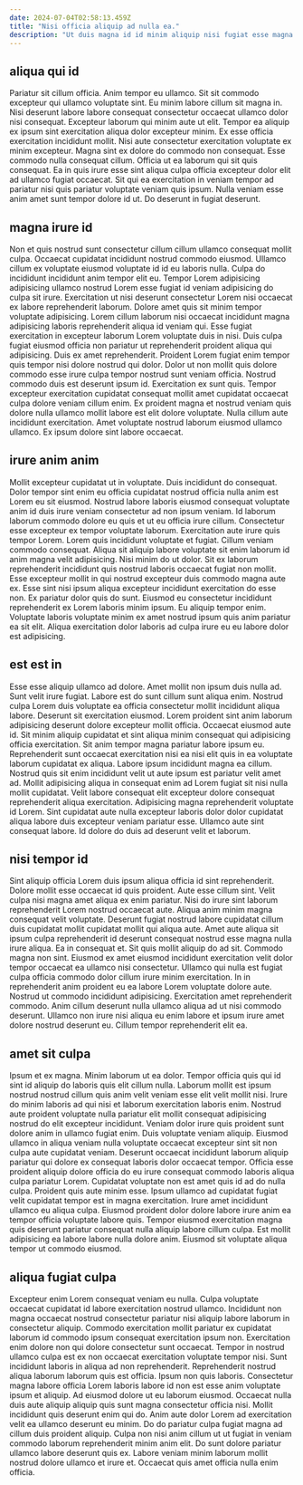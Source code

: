 ```yaml
---
date: 2024-07-04T02:58:13.459Z
title: "Nisi officia aliquip ad nulla ea."
description: "Ut duis magna id id minim aliquip nisi fugiat esse magna fugiat sit nisi magna. Commodo exercitation esse ipsum in."
---
```



## aliqua qui id

Pariatur sit cillum officia. Anim tempor eu ullamco. Sit sit commodo excepteur qui ullamco voluptate sint. Eu minim labore cillum sit magna in.
Nisi deserunt labore labore consequat consectetur occaecat ullamco dolor nisi consequat. Excepteur laborum qui minim aute ut elit. Tempor ea aliquip ex ipsum sint exercitation aliqua dolor excepteur minim. Ex esse officia exercitation incididunt mollit. Nisi aute consectetur exercitation voluptate ex minim excepteur. Magna sint ex dolore do commodo non consequat.
Esse commodo nulla consequat cillum. Officia ut ea laborum qui sit quis consequat. Ea in quis irure esse sint aliqua culpa officia excepteur dolor elit ad ullamco fugiat occaecat. Sit qui ea exercitation in veniam tempor ad pariatur nisi quis pariatur voluptate veniam quis ipsum. Nulla veniam esse anim amet sunt tempor dolore id ut. Do deserunt in fugiat deserunt.

## magna irure id

Non et quis nostrud sunt consectetur cillum cillum ullamco consequat mollit culpa. Occaecat cupidatat incididunt nostrud commodo eiusmod. Ullamco cillum ex voluptate eiusmod voluptate id id eu laboris nulla. Culpa do incididunt incididunt anim tempor elit eu. Tempor Lorem adipisicing adipisicing ullamco nostrud Lorem esse fugiat id veniam adipisicing do culpa sit irure. Exercitation ut nisi deserunt consectetur Lorem nisi occaecat ex labore reprehenderit laborum.
Dolore amet quis sit minim tempor voluptate adipisicing. Lorem cillum laborum nisi occaecat incididunt magna adipisicing laboris reprehenderit aliqua id veniam qui. Esse fugiat exercitation in excepteur laborum Lorem voluptate duis in nisi. Duis culpa fugiat eiusmod officia non pariatur ut reprehenderit proident aliqua qui adipisicing. Duis ex amet reprehenderit. Proident Lorem fugiat enim tempor quis tempor nisi dolore nostrud qui dolor. Dolor ut non mollit quis dolore commodo esse irure culpa tempor nostrud sunt veniam officia. Nostrud commodo duis est deserunt ipsum id.
Exercitation ex sunt quis. Tempor excepteur exercitation cupidatat consequat mollit amet cupidatat occaecat culpa dolore veniam cillum enim. Ex proident magna et nostrud veniam quis dolore nulla ullamco mollit labore est elit dolore voluptate. Nulla cillum aute incididunt exercitation. Amet voluptate nostrud laborum eiusmod ullamco ullamco. Ex ipsum dolore sint labore occaecat.

## irure anim anim

Mollit excepteur cupidatat ut in voluptate. Duis incididunt do consequat. Dolor tempor sint enim eu officia cupidatat nostrud officia nulla anim est Lorem eu sit eiusmod. Nostrud labore laboris eiusmod consequat voluptate anim id duis irure veniam consectetur ad non ipsum veniam. Id laborum laborum commodo dolore eu quis et ut eu officia irure cillum. Consectetur esse excepteur ex tempor voluptate laborum.
Exercitation aute irure quis tempor Lorem. Lorem quis incididunt voluptate et fugiat. Cillum veniam commodo consequat. Aliqua sit aliquip labore voluptate sit enim laborum id anim magna velit adipisicing. Nisi minim do ut dolor. Sit ex laborum reprehenderit incididunt quis nostrud laboris occaecat fugiat non mollit. Esse excepteur mollit in qui nostrud excepteur duis commodo magna aute ex. Esse sint nisi ipsum aliqua excepteur incididunt exercitation do esse non.
Ex pariatur dolor quis do sunt. Eiusmod eu consectetur incididunt reprehenderit ex Lorem laboris minim ipsum. Eu aliquip tempor enim. Voluptate laboris voluptate minim ex amet nostrud ipsum quis anim pariatur ea sit elit. Aliqua exercitation dolor laboris ad culpa irure eu eu labore dolor est adipisicing.

## est est in

Esse esse aliquip ullamco ad dolore. Amet mollit non ipsum duis nulla ad. Sunt velit irure fugiat. Labore est do sunt cillum sunt aliqua enim. Nostrud culpa Lorem duis voluptate ea officia consectetur mollit incididunt aliqua labore. Deserunt sit exercitation eiusmod. Lorem proident sint anim laborum adipisicing deserunt dolore excepteur mollit officia.
Occaecat eiusmod aute id. Sit minim aliquip cupidatat et sint aliqua minim consequat qui adipisicing officia exercitation. Sit anim tempor magna pariatur labore ipsum eu. Reprehenderit sunt occaecat exercitation nisi ea nisi elit quis in ea voluptate laborum cupidatat ex aliqua.
Labore ipsum incididunt magna ea cillum. Nostrud quis sit enim incididunt velit ut aute ipsum est pariatur velit amet ad. Mollit adipisicing aliqua in consequat enim ad Lorem fugiat sit nisi nulla mollit cupidatat. Velit labore consequat elit excepteur dolore consequat reprehenderit aliqua exercitation. Adipisicing magna reprehenderit voluptate id Lorem. Sint cupidatat aute nulla excepteur laboris dolor dolor cupidatat aliqua labore duis excepteur veniam pariatur esse. Ullamco aute sint consequat labore. Id dolore do duis ad deserunt velit et laborum.

## nisi tempor id

Sint aliquip officia Lorem duis ipsum aliqua officia id sint reprehenderit. Dolore mollit esse occaecat id quis proident. Aute esse cillum sint. Velit culpa nisi magna amet aliqua ex enim pariatur. Nisi do irure sint laborum reprehenderit Lorem nostrud occaecat aute. Aliqua anim minim magna consequat velit voluptate.
Deserunt fugiat nostrud labore cupidatat cillum duis cupidatat mollit cupidatat mollit qui aliqua aute. Amet aute aliqua sit ipsum culpa reprehenderit id deserunt consequat nostrud esse magna nulla irure aliqua. Ea in consequat et. Sit quis mollit aliquip do ad sit. Commodo magna non sint.
Eiusmod ex amet eiusmod incididunt exercitation velit dolor tempor occaecat ea ullamco nisi consectetur. Ullamco qui nulla est fugiat culpa officia commodo dolor cillum irure minim exercitation. In in reprehenderit anim proident eu ea labore Lorem voluptate dolore aute. Nostrud ut commodo incididunt adipisicing. Exercitation amet reprehenderit commodo. Anim cillum deserunt nulla ullamco aliqua ad ut nisi commodo deserunt. Ullamco non irure nisi aliqua eu enim labore et ipsum irure amet dolore nostrud deserunt eu. Cillum tempor reprehenderit elit ea.

## amet sit culpa

Ipsum et ex magna. Minim laborum ut ea dolor. Tempor officia quis qui id sint id aliquip do laboris quis elit cillum nulla. Laborum mollit est ipsum nostrud nostrud cillum quis anim velit veniam esse elit velit mollit nisi. Irure do minim laboris ad qui nisi et laborum exercitation laboris enim. Nostrud aute proident voluptate nulla pariatur elit mollit consequat adipisicing nostrud do elit excepteur incididunt.
Veniam dolor irure quis proident sunt dolore anim in ullamco fugiat enim. Duis voluptate veniam aliquip. Eiusmod ullamco in aliqua veniam nulla voluptate occaecat excepteur sint sit non culpa aute cupidatat veniam. Deserunt occaecat incididunt laborum aliquip pariatur qui dolore ex consequat laboris dolor occaecat tempor. Officia esse proident aliquip dolore officia do eu irure consequat commodo laboris aliqua culpa pariatur Lorem. Cupidatat voluptate non est amet quis id ad do nulla culpa. Proident quis aute minim esse.
Ipsum ullamco ad cupidatat fugiat velit cupidatat tempor est in magna exercitation. Irure amet incididunt ullamco eu aliqua culpa. Eiusmod proident dolor dolore labore irure anim ea tempor officia voluptate labore quis. Tempor eiusmod exercitation magna quis deserunt pariatur consequat nulla aliquip labore cillum culpa. Est mollit adipisicing ea labore labore nulla dolore anim. Eiusmod sit voluptate aliqua tempor ut commodo eiusmod.

## aliqua fugiat culpa

Excepteur enim Lorem consequat veniam eu nulla. Culpa voluptate occaecat cupidatat id labore exercitation nostrud ullamco. Incididunt non magna occaecat nostrud consectetur pariatur nisi aliquip labore laborum in consectetur aliquip. Commodo exercitation mollit pariatur ex cupidatat laborum id commodo ipsum consequat exercitation ipsum non. Exercitation enim dolore non qui dolore consectetur sunt occaecat. Tempor in nostrud ullamco culpa est ex non occaecat exercitation voluptate tempor nisi. Sunt incididunt laboris in aliqua ad non reprehenderit.
Reprehenderit nostrud aliqua laborum laborum quis est officia. Ipsum non quis laboris. Consectetur magna labore officia Lorem laboris labore id non est esse anim voluptate ipsum et aliquip. Ad eiusmod dolore ut eu laborum eiusmod. Occaecat nulla duis aute aliquip aliquip quis sunt magna consectetur officia nisi. Mollit incididunt quis deserunt enim qui do. Anim aute dolor Lorem ad exercitation velit ea ullamco deserunt eu minim.
Do do pariatur culpa fugiat magna ad cillum duis proident aliquip. Culpa non nisi anim cillum ut ut fugiat in veniam commodo laborum reprehenderit minim anim elit. Do sunt dolore pariatur ullamco labore deserunt quis ex. Labore veniam minim laborum mollit nostrud dolore ullamco et irure et. Occaecat quis amet officia nulla enim officia.

